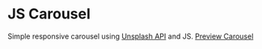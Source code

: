 # JS Carousel
Simple responsive carousel using [Unsplash API](https://api.unsplash.com/) and JS.
[Preview Carousel](https://carousel-topaz.vercel.app/)